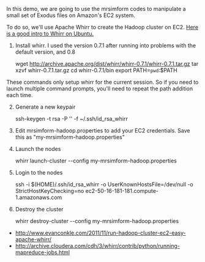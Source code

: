In this demo, we are going to use the mrsimform codes to manipulate
a small set of Exodus files on Amazon's EC2 system.

To do so, we'll use Apache Whirr to create the Hadoop cluster on EC2.
[Here is a good intro to Whirr on Ubuntu.](http://www.evanconkle.com/2011/11/run-hadoop-cluster-ec2-easy-apache-whirr/)

1. Install whirr.  I used the version 0.7.1 after running into
problems with the default version, and 0.8

    wget http://archive.apache.org/dist/whirr/whirr-0.7.1/whirr-0.7.1.tar.gz
    tar xzvf whirr-0.7.1.tar.gz
    cd whirr-0.7.1/bin
    export PATH=`pwd`:$PATH
    
These commands only setup whirr for the current session.  So if you 
need to launch multiple command prompts, you'll need to repeat the path
addition each time.    

2. Generate a new keypair 

    ssh-keygen -t rsa -P '' -f ~/.ssh/id_rsa_whirr

2. Edit mrsimform-hadoop.properties to add your EC2 credentials.  Save
this as "my-mrsimform-hadoop.properties"

3. Launch the nodes

    whirr launch-cluster --config my-mrsimform-hadoop.properties
    
4. Login to the nodes

    ssh -i $(HOME)/.ssh/id_rsa_whirr -o UserKnownHostsFile=/dev/null -o StrictHostKeyChecking=no ec2-50-16-181-181.compute-1.amazonaws.com
    
    
15. Destroy the cluster

    whirr destroy-cluster --config my-mrsimform-hadoop.properties 
    
    

* <http://www.evanconkle.com/2011/11/run-hadoop-cluster-ec2-easy-apache-whirr/>
* <http://archive.cloudera.com/cdh/3/whirr/contrib/python/running-mapreduce-jobs.html>
